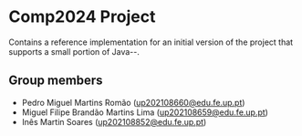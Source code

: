 # Comp2024 Project

Contains a reference implementation for an initial version of the project that supports a small portion of Java--.


## Group members

- Pedro Miguel Martins Romão (up202108660@edu.fe.up.pt)
- Miguel Filipe Brandão Martins Lima (up202108659@edu.fe.up.pt)
- Inês Martin Soares (up202108852@edu.fe.up.pt)
